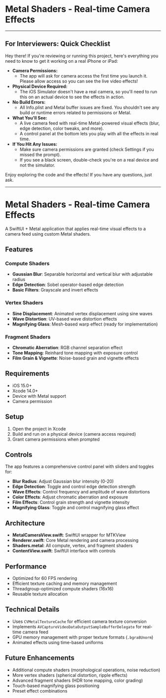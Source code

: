 # Metal Shaders - Real-time Camera Effects

---

## For Interviewers: Quick Checklist

Hey there! If you're reviewing or running this project, here's everything you need to know to get it working on a real iPhone or iPad:

- **Camera Permissions:**
  - The app will ask for camera access the first time you launch it. Please allow access so you can see the live video effects!
- **Physical Device Required:**
  - The iOS Simulator doesn't have a real camera, so you'll need to run this on an actual device to see the effects in action.
- **No Build Errors:**
  - All Info.plist and Metal buffer issues are fixed. You shouldn't see any build or runtime errors related to permissions or Metal.
- **What You'll See:**
  - A live camera feed with real-time Metal-powered visual effects (blur, edge detection, color tweaks, and more).
  - A control panel at the bottom lets you play with all the effects in real time.
- **If You Hit Any Issues:**
  - Make sure camera permissions are granted (check Settings if you missed the prompt).
  - If you see a black screen, double-check you're on a real device and not the simulator.

Enjoy exploring the code and the effects! If you have any questions, just ask.

---

# Metal Shaders - Real-time Camera Effects

A SwiftUI + Metal application that applies real-time visual effects to a camera feed using custom Metal shaders.

## Features

### Compute Shaders
- **Gaussian Blur**: Separable horizontal and vertical blur with adjustable radius
- **Edge Detection**: Sobel operator-based edge detection
- **Basic Filters**: Grayscale and invert effects

### Vertex Shaders
- **Sine Displacement**: Animated vertex displacement using sine waves
- **Wave Distortion**: UV-based wave distortion effects
- **Magnifying Glass**: Mesh-based warp effect (ready for implementation)

### Fragment Shaders
- **Chromatic Aberration**: RGB channel separation effect
- **Tone Mapping**: Reinhard tone mapping with exposure control
- **Film Grain & Vignette**: Noise-based grain and vignette effects

## Requirements

- iOS 15.0+
- Xcode 14.0+
- Device with Metal support
- Camera permission

## Setup

1. Open the project in Xcode
2. Build and run on a physical device (camera access required)
3. Grant camera permissions when prompted

## Controls

The app features a comprehensive control panel with sliders and toggles for:

- **Blur Radius**: Adjust Gaussian blur intensity (0-20)
- **Edge Detection**: Toggle and control edge detection strength
- **Wave Effects**: Control frequency and amplitude of wave distortions
- **Color Effects**: Adjust chromatic aberration and exposure
- **Film Effects**: Control grain strength and vignette intensity
- **Magnifying Glass**: Toggle and control magnifying glass effect

## Architecture

- **MetalCameraView.swift**: SwiftUI wrapper for MTKView
- **Renderer.swift**: Core Metal rendering and camera processing
- **Shaders.metal**: All compute, vertex, and fragment shaders
- **ContentView.swift**: SwiftUI interface with controls

## Performance

- Optimized for 60 FPS rendering
- Efficient texture caching and memory management
- Threadgroup-optimized compute shaders (16x16)
- Reusable texture allocation

## Technical Details

- Uses `CVMetalTextureCache` for efficient camera texture conversion
- Implements `AVCaptureVideoDataOutputSampleBufferDelegate` for real-time camera feed
- GPU memory management with proper texture formats (`.bgra8Unorm`)
- Animated effects using time-based uniforms

## Future Enhancements

- Additional compute shaders (morphological operations, noise reduction)
- More vertex shaders (spherical distortion, ripple effects)
- Advanced fragment shaders (HDR tone mapping, color grading)
- Touch-based magnifying glass positioning
- Preset effect combinations

